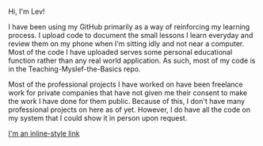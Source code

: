 Hi, I'm Lev!

I have been using my GitHub primarily as a way of reinforcing my learning process. I upload code to document the small lessons I learn everyday and review them on my phone when I'm sitting idly and not near a computer. Most of the code I have uploaded serves some personal educational function rather than any real world application. As such, most of my code is in the Teaching-Myslef-the-Basics repo.

Most of the professional projects I have worked on have been freelance work for private companies that have not given me their consent to make the work I have done for them public. Because of this, I don't have many professional projects on here as of yet. However, I do have all the code on my system that I could show it in person upon request.

[I'm an inline-style link](https://www.google.com)
